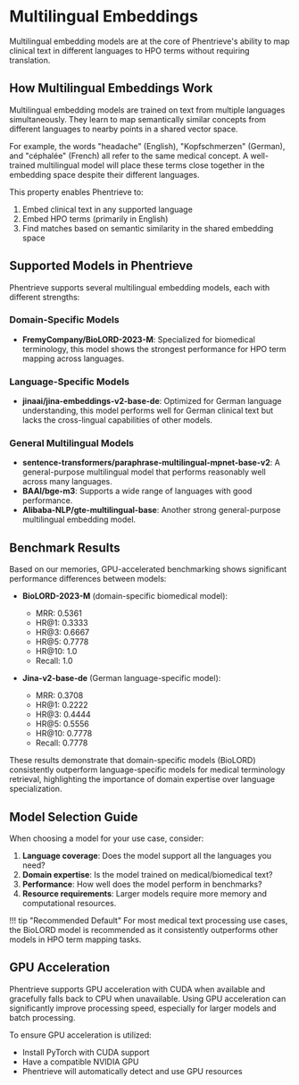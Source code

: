 # Multilingual Embeddings

Multilingual embedding models are at the core of Phentrieve's ability to map clinical text in different languages to HPO terms without requiring translation.

## How Multilingual Embeddings Work

Multilingual embedding models are trained on text from multiple languages simultaneously. They learn to map semantically similar concepts from different languages to nearby points in a shared vector space.

For example, the words "headache" (English), "Kopfschmerzen" (German), and "céphalée" (French) all refer to the same medical concept. A well-trained multilingual model will place these terms close together in the embedding space despite their different languages.

This property enables Phentrieve to:
1. Embed clinical text in any supported language
2. Embed HPO terms (primarily in English)
3. Find matches based on semantic similarity in the shared embedding space

## Supported Models in Phentrieve

Phentrieve supports several multilingual embedding models, each with different strengths:

### Domain-Specific Models

- **FremyCompany/BioLORD-2023-M**: Specialized for biomedical terminology, this model shows the strongest performance for HPO term mapping across languages.

### Language-Specific Models

- **jinaai/jina-embeddings-v2-base-de**: Optimized for German language understanding, this model performs well for German clinical text but lacks the cross-lingual capabilities of other models.

### General Multilingual Models

- **sentence-transformers/paraphrase-multilingual-mpnet-base-v2**: A general-purpose multilingual model that performs reasonably well across many languages.
- **BAAI/bge-m3**: Supports a wide range of languages with good performance.
- **Alibaba-NLP/gte-multilingual-base**: Another strong general-purpose multilingual embedding model.

## Benchmark Results

Based on our memories, GPU-accelerated benchmarking shows significant performance differences between models:

- **BioLORD-2023-M** (domain-specific biomedical model):
  - MRR: 0.5361
  - HR@1: 0.3333
  - HR@3: 0.6667
  - HR@5: 0.7778
  - HR@10: 1.0
  - Recall: 1.0

- **Jina-v2-base-de** (German language-specific model):
  - MRR: 0.3708
  - HR@1: 0.2222
  - HR@3: 0.4444
  - HR@5: 0.5556
  - HR@10: 0.7778
  - Recall: 0.7778

These results demonstrate that domain-specific models (BioLORD) consistently outperform language-specific models for medical terminology retrieval, highlighting the importance of domain expertise over language specialization.

## Model Selection Guide

When choosing a model for your use case, consider:

1. **Language coverage**: Does the model support all the languages you need?
2. **Domain expertise**: Is the model trained on medical/biomedical text?
3. **Performance**: How well does the model perform in benchmarks?
4. **Resource requirements**: Larger models require more memory and computational resources.

!!! tip "Recommended Default"
    For most medical text processing use cases, the BioLORD model is recommended as it consistently outperforms other models in HPO term mapping tasks.

## GPU Acceleration

Phentrieve supports GPU acceleration with CUDA when available and gracefully falls back to CPU when unavailable. Using GPU acceleration can significantly improve processing speed, especially for larger models and batch processing.

To ensure GPU acceleration is utilized:
- Install PyTorch with CUDA support
- Have a compatible NVIDIA GPU
- Phentrieve will automatically detect and use GPU resources
